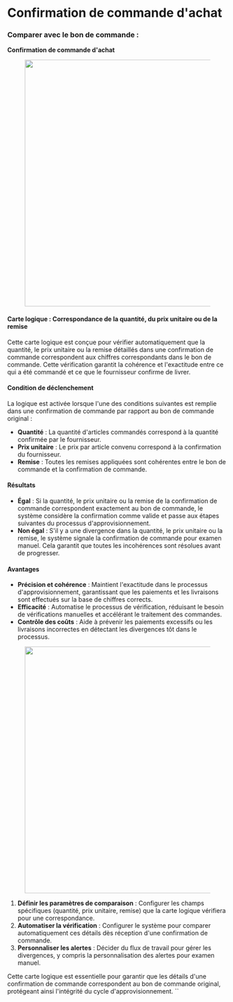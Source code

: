# Confirmation de commande d'achat

### Comparer avec le bon de commande :&#x20;

**Confirmation de commande d'achat**

<figure><img src="https://lh7-us.googleusercontent.com/glQHETatKah-1YugeLqBb7Jim6lNJxuarRv-KEMv4NPzFfcjSm6mVhTMdI30nxdJ0SHXZ55Oup6KH7K-J6IxjUOiG0wxUX8toAaCopgBJwPyr94CPjoKuauNTmoHGGhg6f3gwHD39W7gpvijg4LQVJ4" alt="" width="563"><figcaption></figcaption></figure>

#### Carte logique : Correspondance de la quantité, du prix unitaire ou de la remise

Cette carte logique est conçue pour vérifier automatiquement que la quantité, le prix unitaire ou la remise détaillés dans une confirmation de commande correspondent aux chiffres correspondants dans le bon de commande. Cette vérification garantit la cohérence et l'exactitude entre ce qui a été commandé et ce que le fournisseur confirme de livrer.

#### Condition de déclenchement

La logique est activée lorsque l'une des conditions suivantes est remplie dans une confirmation de commande par rapport au bon de commande original :

* **Quantité** : La quantité d'articles commandés correspond à la quantité confirmée par le fournisseur.
* **Prix unitaire** : Le prix par article convenu correspond à la confirmation du fournisseur.
* **Remise** : Toutes les remises appliquées sont cohérentes entre le bon de commande et la confirmation de commande.

#### Résultats

* **Égal** : Si la quantité, le prix unitaire ou la remise de la confirmation de commande correspondent exactement au bon de commande, le système considère la confirmation comme valide et passe aux étapes suivantes du processus d'approvisionnement.
* **Non égal** : S'il y a une divergence dans la quantité, le prix unitaire ou la remise, le système signale la confirmation de commande pour examen manuel. Cela garantit que toutes les incohérences sont résolues avant de progresser.

#### Avantages

* **Précision et cohérence** : Maintient l'exactitude dans le processus d'approvisionnement, garantissant que les paiements et les livraisons sont effectués sur la base de chiffres corrects.
* **Efficacité** : Automatise le processus de vérification, réduisant le besoin de vérifications manuelles et accélérant le traitement des commandes.
* **Contrôle des coûts** : Aide à prévenir les paiements excessifs ou les livraisons incorrectes en détectant les divergences tôt dans le processus.

<figure><img src="https://lh7-us.googleusercontent.com/DRTMJxJ9XLeC5zWSU8QuZwPLkqHzmCUm9RwiUZIkcc8pVxMZsxLv56dX9spzqr7KeDkTigbeBX2DvAZRe-6MdqOgAnrO-QPnCbi4e6hP4--P_O0A0DSoQJxjGeefOS1p6GuXHs1YXv-A73DXYaE8qlI" alt="" width="563"><figcaption></figcaption></figure>

1. **Définir les paramètres de comparaison** : Configurer les champs spécifiques (quantité, prix unitaire, remise) que la carte logique vérifiera pour une correspondance.
2. **Automatiser la vérification** : Configurer le système pour comparer automatiquement ces détails dès réception d'une confirmation de commande.
3. **Personnaliser les alertes** : Décider du flux de travail pour gérer les divergences, y compris la personnalisation des alertes pour examen manuel.

Cette carte logique est essentielle pour garantir que les détails d'une confirmation de commande correspondent au bon de commande original, protégeant ainsi l'intégrité du cycle d'approvisionnement. \`\`
